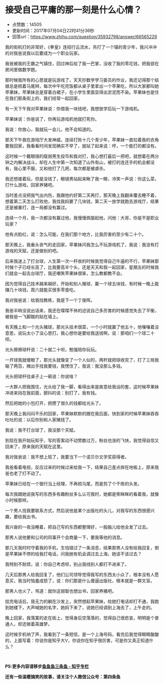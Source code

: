 # 接受自己平庸的那一刻是什么心情？
- 点赞数：14505
- 更新时间：2017年07月04日22时41分36秒
- 回答url：https://www.zhihu.com/question/35932798/answer/66565229
<body>
 <p data-pid="Iqxg6DJn">我的街机打的非常好，《拳皇》连招行云流水，吊打了一个镇的青少年，我兴冲冲的对我爸说我以后要成为一个职业玩家。</p>
 <p data-pid="X3Br-cSH">我爸被我的王霸之气镇住，回过神后给了我一巴掌，没收了我的零花钱，把我锁在房间里做数学题。</p>
 <p data-pid="HVu9uHIH">那时候我所有的心思就是玩游戏了，天天抄数学学习委员的作业，我还记得那个姑娘总是梳着马尾辫，每次中午吃完饭都从桌子里拿出一个苹果吃，所以大家都叫她苹果妹，苹果妹总是穿着白裙子，在小学生里面显得出淤泥而不染。苹果妹也是住在我们那条街上的，我们经常一起回家。</p>
 <p data-pid="U_mH6oz1">有一天下午我对苹果妹说：你借我一块钱吧，我想放学后玩一下游戏机。</p>
 <p data-pid="_OkbLjTs">苹果妹说：你爸说了，你再玩游戏机他就打死你。</p>
 <p data-pid="y4MuCVWJ">我说：你放心，我就玩一会儿，他不会知道的。</p>
 <p data-pid="PVvHbYCO">那天下午我在游戏厅大发神威，连续打败十几个青少年，苹果妹一直拉着我的衣角要我回家，我看看时间发现确实不早了，就站了起来说：哼，一个能打的都没有。</p>
 <p data-pid="IaOsOQdI">这时候一个戴眼镜的瘦弱男生投币和我对打，我心想打最后一把吧，就想着在两分钟之内解决战斗，却在人生中第一次知道了山外有山，被打的连还手的机会都没有，我心里不服，又和他打了几把，每次都是被虐杀。</p>
 <p data-pid="AYb_8zKk">我还想接着玩，但是没钱了，眼镜男站起来瞅了我一眼，冷笑一声说：你这么菜，打什么游戏，回家养猪吧。</p>
 <p data-pid="R-TjtSnv">当时差点没把我气出内伤，我跟他约好第二天再打，那天晚上我翻来覆去睡不着，想着第二天怎么打败他，我找我妈要了几块钱，第二天一放学就跑去游戏厅，结果还是被暴打，连一局都没有赢过。</p>
 <p data-pid="hInlW0v1">连续一个月，我一次都没有赢过他，我慢慢佩服起他，问他：大哥，你是不是职业玩家？</p>
 <p data-pid="ud-XAFRk">他有点脸红，说：怎么可能，在我们那个地方，比我厉害的至少有二十个。</p>
 <p data-pid="nZ7YPIgd">那天晚上，我垂头丧气的走回家，苹果妹问我怎么不玩游戏机了，我说：我没有打游戏的天赋，还是做别的吧。</p>
 <p data-pid="m9oYS4gS">后来我迷上了打台球，人生第一次一杆收的时候我觉得自己牛逼的不行，苹果妹那时候个子已经长高了，比我要高半个头，还是天天和我一起回家，星期五的时候我们就会一起去台球厅，我还嘲笑苹果妹很笨，怎么教都教不会。</p>
 <p data-pid="maCF-g0b">因为觉得自己技术越来越好，开始和别人赌球，赢一个球五块钱，有时候一晚上能赚几十块钱，周六就能买很多零食吃。</p>
 <p data-pid="cA2ZANB6">我对我爸说：给我找教练，我是下一个丁俊晖。</p>
 <p data-pid="WbnE--zG">我爸半晌没说出话来，我还在喋喋不休的述说自己多厉害的时候感觉失去了平衡，被我爸一飞脚踹的贴在墙上。</p>
 <p data-pid="JilhFeed">有天晚上和一个光头赌球，那光头技术很菜，一个小时就赢了他五十，他嚷嚷着没意思，说玩太小了没心思打。我心想你是要给我送钱啊，说：那咱们一个球二十呗。</p>
 <p data-pid="_ZH_CpcR">光头擦擦球杆说：二十就二十呗，勉强陪你玩玩。</p>
 <p data-pid="grS3JXK6">一开球我就傻眼了，那光头就像变了一个人似的，两杆就把球收完了，打了三局我输了两百，摊出手找我要钱，我愣住了，我说：我没那么多钱。</p>
 <p data-pid="kRN9jXEI">光头把球杆往桌子上一砸说：你说啥？</p>
 <p data-pid="pA8YoHZJ">一大群人把我围住，光头给了我一脚，看得出来是故意给我设的套，这时候苹果妹冲进来挡在我前面，颤抖的说：别打了，我有钱。</p>
 <p data-pid="f0lJJ_na">然后把她的小包打开，把攒了很久的钱都给光头了。</p>
 <p data-pid="cDknrNND">那天晚上我闷闷不乐的回家，苹果妹默默的跟在我后面，快到家的时候苹果妹吞吞吐吐的说：以后你别和人家赌钱了。</p>
 <p data-pid="shsBw6ey">我说：我不打台球了，我没那个天赋。</p>
 <p data-pid="B87TSE8w">到现在我开始玩知乎，写的答案动不动赞数过万，粉丝也涨的飞快，我觉得自信又回来了，原来我的天赋在这里。</p>
 <p data-pid="mJdh7SBx">我对我爸说：我不想上班了，我要当下一个诺贝尔文学奖获得者。</p>
 <p data-pid="ABkU0jts">我爸看着电视，反应过来的时候过来给我一下，结果自己差点摔在地板上，原来我爸也老了打不动了。</p>
 <p data-pid="d4M9a74Z">苹果妹已经在一个银行当上经理，不再梳马尾，而是剪了个干练的头发。</p>
 <p data-pid="VhZDigCh">每次我跟她说我写的东西多有趣粉丝多么认可我时，她都是笑眯眯的看着我，就像小时候那样。</p>
 <p data-pid="HVL3jRu3">一个男人找我要联系方式，然后说他是某个出版社的头儿，对我写的东西很感兴趣，要给我出书。</p>
 <p data-pid="Sz1ohOjw">我兴奋的一夜没睡着，把自己写的东西都整理好，一股脑儿给他全发了过去。</p>
 <p data-pid="QljgfJji">那男人说他要和公司的同事开个会商量一下，要我等他的消息。</p>
 <p data-pid="CWCskJk6">那几天我时时守着我的手机，生怕错过了一条消息，结果那男人没有给我回复，倒是苹果妹不停的给我打电话，问我她有机会调过去上海，她该不该过去？</p>
 <p data-pid="18lzlr7K">我特别不耐烦，说：你自己考虑呗，别占我线别人都打不进来了。</p>
 <p data-pid="B4tsrmzH">几天后那男人给我回复了，他们公司领导觉得我写的东西太小众了，根本没有人愿意买，我当时恼羞成怒了，说：你们那是什么傻逼出版社，根本就是一群文盲。</p>
 <p data-pid="S-15SaQP">那男人也火了，骂道：就你这弱智也想出书，回家养猪吧。</p>
 <p data-pid="nnhJ9E4O">挂完电话后，我无力的躺在沙发上，突然想起苹果妹，给她打电话却打不通，我跑到她楼下，大声喊她的名字，她妈下来了，说她已经调到上海去了，上午走的。</p>
 <p data-pid="nDkyxBgq">晚上回家，我落寞的走在街上，觉得身后空落落的，觉得自己很悲哀，明明是个普通人，却还做着英雄梦。</p>
 <p data-pid="_gBwbIup">这时候手机响了声，我看到了一条短信，是一个上海号码，看完后我觉得眼睛酸酸的，上面写着：你说你是知乎大V，你说你在知乎很厉害，可是你又真正知道什么？</p>
 <br>
 <p data-pid="T2zdXmvL"><b>PS:更多内容请移步<a href="http://zhuanlan.zhihu.com/seasee" class="internal">鱼鱼鱼三条鱼 - 知乎专栏</a></b></p>
 <p data-pid="StLJPhX5"><b>还有一些温暖搞笑的故事，请关注个人微信公众号：第四条鱼</b></p>
</body>